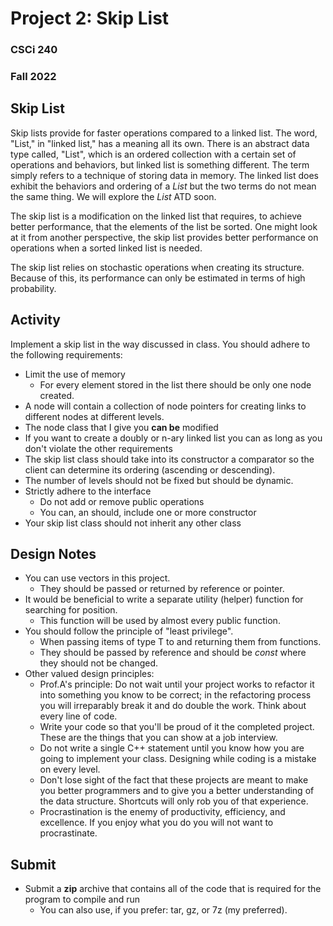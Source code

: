 # Project 2: Skip List
### CSCi 240
### Fall 2022

## Skip List
Skip lists provide for faster operations compared to a linked list. The word, "List," in "linked list," has a meaning all its own. There is an abstract data type called, "List", which is an ordered collection with a certain set of operations and behaviors, but linked list is something different. The term simply refers to a technique of storing data in memory. The linked list does exhibit the behaviors and ordering of a *List* but the two terms do not mean the same thing. We will explore the *List* ATD soon.

The skip list is a modification on the linked list that requires, to achieve better performance, that the elements of the list be sorted. One might look at it from another perspective, the skip list provides better performance on operations when a sorted linked list is needed.

The skip list relies on stochastic operations when creating its structure. Because of this, its performance can only be estimated in terms of high probability. 

## Activity
Implement a skip list in the way discussed in class. 
You should adhere to the following requirements:
- Limit the use of memory
	- For every element stored in the list there should be only one node created.
- A node will contain a collection of node pointers for creating links to different nodes at different levels. 
- The node class that I give you **can be** modified
- If you want to create a doubly or n-ary linked list you can as long as you don't violate the other requirements
- The skip list class should take into its constructor a comparator so the client can determine its ordering (ascending or descending).
- The number of levels should not be fixed but should be dynamic.
- Strictly adhere to the interface
	- Do not add or remove public operations
	- You can, an should, include one or more constructor
- Your skip list class should not inherit any other class

## Design Notes
- You can use vectors in this project. 
	- They should be passed or returned by reference or pointer.
- It would be beneficial to write a separate utility (helper) function for searching for position. 
	- This function will be used by almost every public function.
- You should follow the principle of "least privilege". 
	- When passing items of type T to and returning them from functions.
	- They should be passed by reference and should be *const* where they should not be changed.
- Other valued design principles:
	- Prof.A's principle: Do not wait until your project works to refactor it into something you know to be correct; in the refactoring process you will irreparably break it and do double the work. Think about every line of code.
	- Write your code so that you'll be proud of it the completed project. These are the things that you can show at a job interview. 
	- Do not write a single C++ statement until you know how you are going to implement your class. Designing while coding is a mistake on every level.
	- Don't lose sight of the fact that these projects are meant to make you better programmers and to give you a better understanding of the data structure. Shortcuts will only rob you of that experience.
	- Procrastination is the enemy of productivity, efficiency, and excellence. If you enjoy what you do you will not want to procrastinate.

## Submit 
- Submit a **zip** archive that contains all of the code that is required for the program to compile and run
	- You can also use, if you prefer: tar, gz, or 7z (my preferred). 